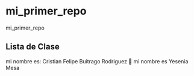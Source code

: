 # mi_primer_repo

mi_primer_repo

## Lista de Clase

mi nombre es: Cristian Felipe Buitrago Rodriguez 🤔
mi nombre es Yesenia Mesa
